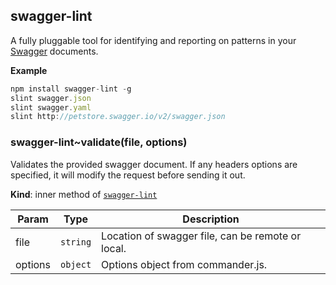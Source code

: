 <a name="module_swagger-lint"></a>
## swagger-lint
A fully pluggable tool for identifying and reporting on patterns
           in your [Swagger](http://swagger.io/) documents.

**Example**  
```js
npm install swagger-lint -g
slint swagger.json
slint swagger.yaml
slint http://petstore.swagger.io/v2/swagger.json
```
<a name="module_swagger-lint..validate"></a>
### swagger-lint~validate(file, options)
Validates the provided swagger document. If any headers options are
          specified, it will modify the request before sending it out.

**Kind**: inner method of <code>[swagger-lint](#module_swagger-lint)</code>  

| Param | Type | Description |
| --- | --- | --- |
| file | <code>string</code> | Location of swagger file, can be remote or local. |
| options | <code>object</code> | Options object from commander.js. |

